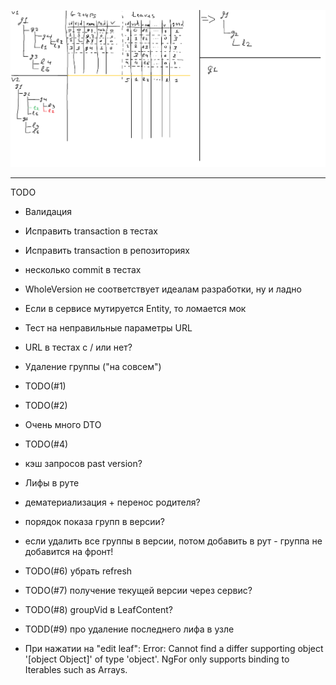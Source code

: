![Alt text](ActionSchema.png?raw=true "Schema")

----------
TODO
- Валидация
- Исправить transaction в тестах 
- Исправить transaction в репозиториях
- несколько commit в тестах
- WholeVersion не соответствует идеалам разработки, ну и ладно
- Если в сервисе мутируется Entity, то ломается мок
- Тест на неправильные параметры URL
- URL в тестах с / или нет?

- Удаление группы ("на совсем")
- TODO(#1)
- TODO(#2)
- Очень много DTO
- TODO(#4)
- кэш запросов past version?
- Лифы в руте
- дематериализация + перенос родителя?
- порядок показа групп в версии?
- если удалить все группы в версии, потом добавить в рут - группа не добавится на фронт!
- TODO(#6) убрать refresh
- TODO(#7) получение текущей версии через сервис?
- TODO(#8) groupVid в LeafContent?
- TODD(#9) про удаление последнего лифа в узле
- При нажатии на "edit leaf": Error: Cannot find a differ supporting object '[object Object]' of type 'object'. NgFor only supports binding to Iterables such as Arrays.